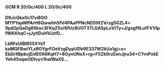 #### GCM R 20/0c/400 L 20/0c/400
**D9JcQkx0c17vi8GO**<br/>**MTPYapWPArH6Qwwhh5fV4PAaPPNcND59fZVrzg5GZL4=**<br/>**9pd2pQaDg8Sksc3FKqZ5v/6fUz8UOT3TLGA5pLuVITy+J/gxgf9LufFVVIpfWKKhqC+jJytIDuHVJzfD...**<br/><br/>
**LkRFeUIBlR55XYeT**<br/>**kaMQFBwiYLxROYgrFOeVzgDypUDb9E337W2kUa1gj+o=**<br/>**EbD/4BpkcjEnIE066KqH7+8OynUNsX+rg+F5Zk0rzEenJjru34+CYmPxkEYeh45sqwODlvyv1halWaXS...**